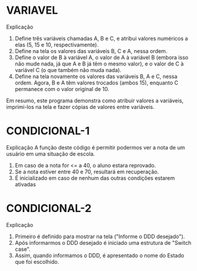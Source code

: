 # VARIAVEL

Explicação 
1. Define três variáveis chamadas A, B e C, e atribui valores numéricos a elas (5, 15 e 10, respectivamente).
2. Define na tela os valores das variáveis B, C e A, nessa ordem.
3. Define o valor de B à variável A, o valor de A à variável B (embora isso não mude nada, já que A e B já têm o mesmo valor), e o valor de C à variável C (o que também não muda nada).
4. Define na tela novamente os valores das variáveis B, A e C, nessa ordem. Agora, B e A têm valores trocados (ambos 15), enquanto C permanece com o valor original de 10.

Em resumo, este programa demonstra como atribuir valores a variáveis, imprimi-los na tela e fazer cópias de valores entre variáveis.
 


 # CONDICIONAL-1

Explicação
A função deste código é permitir podermos ver a nota de um usuário em uma situação de escola.

1. Em caso de a nota for <= a 40,  o aluno estara reprovado.
2.  Se a nota estiver entre 40 e 70, resultará em recuperação.
3. É inicializado em caso de nenhum das outras condições estarem ativadas



# CONDICIONAL-2 

Explicação
1. Primeiro é definido para mostrar na tela ("Informe o DDD desejado"). 
2. Após informarmos o DDD desejado é iniciado uma estrutura de "Switch case".  
3. Assim, quando informamos o DDD, é apresentado o nome do Estado que foi escolhido.